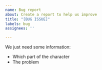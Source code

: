 ```yaml
---
name: Bug report
about: Create a report to help us improve
title: "[BUG ISSUE]"
labels: bug
assignees: ''

---
```


We just need some information:
- Which part of the character
- The problem
